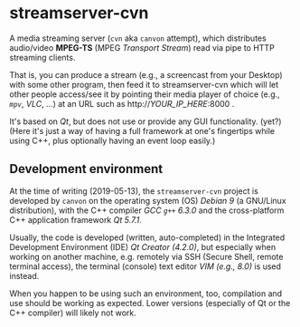 # streamserver-cvn

A media streaming server (`cvn` aka `canvon` attempt),
which distributes audio/video **MPEG-TS** (MPEG _Transport Stream_)
read via pipe to HTTP streaming clients.

That is, you can produce a stream (e.g., a screencast from your Desktop)
with some other program, then feed it to streamserver-cvn which will
let other people access/see it by pointing their media player of choice
(e.g., *`mpv`*, *VLC*, ...) at an URL such as http://_YOUR\_IP\_HERE_:8000 .

It's based on *Qt*, but does not use or provide any GUI functionality. (yet?)
(Here it's just a way of having a full framework at one's fingertips
while using C++, plus optionally having an event loop easily.)


## Development environment

At the time of writing (2019-05-13),
the `streamserver-cvn` project is developed by `canvon`
on the operating system (OS) *Debian 9* (a GNU/Linux distribution),
with the C++ compiler *GCC `g++` 6.3.0*
and the cross-platform C++ application framework *Qt 5.7.1*.

Usually, the code is developed (written, auto-completed)
in the Integrated Development Environment (IDE) *Qt Creator (4.2.0)*,
but especially when working on another machine,
e.g. remotely via SSH (Secure Shell, remote terminal access),
the terminal (console) text editor *VIM (e.g., 8.0)*
is used instead.

When you happen to be using such an environment, too, compilation
and use should be working as expected. Lower versions (especially
of Qt or the C++ compiler) will likely not work.
